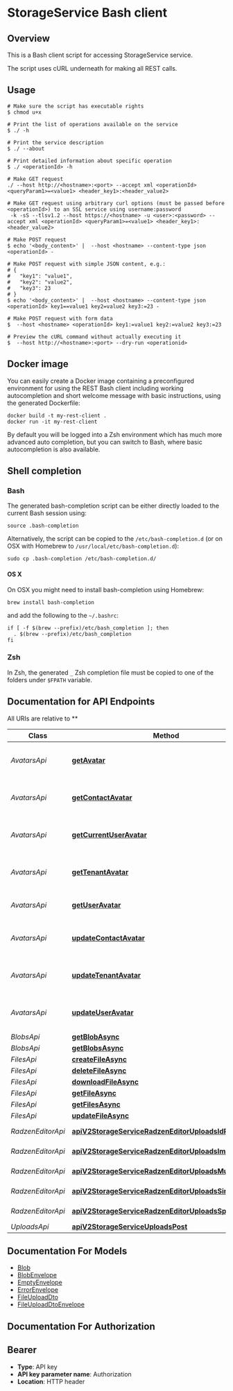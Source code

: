 # StorageService Bash client

## Overview

This is a Bash client script for accessing StorageService service.

The script uses cURL underneath for making all REST calls.

## Usage

```shell
# Make sure the script has executable rights
$ chmod u+x 

# Print the list of operations available on the service
$ ./ -h

# Print the service description
$ ./ --about

# Print detailed information about specific operation
$ ./ <operationId> -h

# Make GET request
./ --host http://<hostname>:<port> --accept xml <operationId> <queryParam1>=<value1> <header_key1>:<header_value2>

# Make GET request using arbitrary curl options (must be passed before <operationId>) to an SSL service using username:password
 -k -sS --tlsv1.2 --host https://<hostname> -u <user>:<password> --accept xml <operationId> <queryParam1>=<value1> <header_key1>:<header_value2>

# Make POST request
$ echo '<body_content>' |  --host <hostname> --content-type json <operationId> -

# Make POST request with simple JSON content, e.g.:
# {
#   "key1": "value1",
#   "key2": "value2",
#   "key3": 23
# }
$ echo '<body_content>' |  --host <hostname> --content-type json <operationId> key1==value1 key2=value2 key3:=23 -

# Make POST request with form data
$  --host <hostname> <operationId> key1:=value1 key2:=value2 key3:=23

# Preview the cURL command without actually executing it
$  --host http://<hostname>:<port> --dry-run <operationid>

```

## Docker image

You can easily create a Docker image containing a preconfigured environment
for using the REST Bash client including working autocompletion and short
welcome message with basic instructions, using the generated Dockerfile:

```shell
docker build -t my-rest-client .
docker run -it my-rest-client
```

By default you will be logged into a Zsh environment which has much more
advanced auto completion, but you can switch to Bash, where basic autocompletion
is also available.

## Shell completion

### Bash

The generated bash-completion script can be either directly loaded to the current Bash session using:

```shell
source .bash-completion
```

Alternatively, the script can be copied to the `/etc/bash-completion.d` (or on OSX with Homebrew to `/usr/local/etc/bash-completion.d`):

```shell
sudo cp .bash-completion /etc/bash-completion.d/
```

#### OS X

On OSX you might need to install bash-completion using Homebrew:

```shell
brew install bash-completion
```

and add the following to the `~/.bashrc`:

```shell
if [ -f $(brew --prefix)/etc/bash_completion ]; then
  . $(brew --prefix)/etc/bash_completion
fi
```

### Zsh

In Zsh, the generated `_` Zsh completion file must be copied to one of the folders under `$FPATH` variable.

## Documentation for API Endpoints

All URIs are relative to **

Class | Method | HTTP request | Description
------------ | ------------- | ------------- | -------------
*AvatarsApi* | [**getAvatar**](docs/AvatarsApi.md#getavatar) | **GET** /api/v2/StorageService/Avatars/{socialProfileId} | Get the avatar for a given social profile.
*AvatarsApi* | [**getContactAvatar**](docs/AvatarsApi.md#getcontactavatar) | **GET** /api/v2/StorageService/Avatars/Contact/{contactId} | Get the avatar for a given contact.
*AvatarsApi* | [**getCurrentUserAvatar**](docs/AvatarsApi.md#getcurrentuseravatar) | **GET** /api/v2/StorageService/Avatars/User | Get the avatar for the current user.
*AvatarsApi* | [**getTenantAvatar**](docs/AvatarsApi.md#gettenantavatar) | **GET** /api/v2/StorageService/Avatars/Tenant/{tenantId} | Get the avatar for a given tenant.
*AvatarsApi* | [**getUserAvatar**](docs/AvatarsApi.md#getuseravatar) | **GET** /api/v2/StorageService/Avatars/User/{userId} | Get the avatar for a given user.
*AvatarsApi* | [**updateContactAvatar**](docs/AvatarsApi.md#updatecontactavatar) | **POST** /api/v2/StorageService/Avatars/Contacts/{contactId} | Update the avatar for a given contact.
*AvatarsApi* | [**updateTenantAvatar**](docs/AvatarsApi.md#updatetenantavatar) | **POST** /api/v2/StorageService/Avatars/Tenant/{tenantId} | Update the avatar for a given tenant.
*AvatarsApi* | [**updateUserAvatar**](docs/AvatarsApi.md#updateuseravatar) | **POST** /api/v2/StorageService/Avatars/User | Update the avatar for the current user.
*BlobsApi* | [**getBlobAsync**](docs/BlobsApi.md#getblobasync) | **GET** /api/v2/StorageService/Blobs/Single | 
*BlobsApi* | [**getBlobsAsync**](docs/BlobsApi.md#getblobsasync) | **GET** /api/v2/StorageService/Blobs | 
*FilesApi* | [**createFileAsync**](docs/FilesApi.md#createfileasync) | **POST** /api/v2/StorageService/Files | 
*FilesApi* | [**deleteFileAsync**](docs/FilesApi.md#deletefileasync) | **DELETE** /api/v2/StorageService/Files/{fileId} | 
*FilesApi* | [**downloadFileAsync**](docs/FilesApi.md#downloadfileasync) | **GET** /api/v2/StorageService/Files/{fileId}/Raw | 
*FilesApi* | [**getFileAsync**](docs/FilesApi.md#getfileasync) | **GET** /api/v2/StorageService/Files/{fileId} | 
*FilesApi* | [**getFilesAsync**](docs/FilesApi.md#getfilesasync) | **GET** /api/v2/StorageService/Files | 
*FilesApi* | [**updateFileAsync**](docs/FilesApi.md#updatefileasync) | **PUT** /api/v2/StorageService/Files/{fileId} | 
*RadzenEditorApi* | [**apiV2StorageServiceRadzenEditorUploadsIdPost**](docs/RadzenEditorApi.md#apiv2storageserviceradzeneditoruploadsidpost) | **POST** /api/v2/StorageService/RadzenEditor/Uploads/{id} | 
*RadzenEditorApi* | [**apiV2StorageServiceRadzenEditorUploadsImagePost**](docs/RadzenEditorApi.md#apiv2storageserviceradzeneditoruploadsimagepost) | **POST** /api/v2/StorageService/RadzenEditor/Uploads/Image | 
*RadzenEditorApi* | [**apiV2StorageServiceRadzenEditorUploadsMultiplePost**](docs/RadzenEditorApi.md#apiv2storageserviceradzeneditoruploadsmultiplepost) | **POST** /api/v2/StorageService/RadzenEditor/Uploads/Multiple | 
*RadzenEditorApi* | [**apiV2StorageServiceRadzenEditorUploadsSinglePost**](docs/RadzenEditorApi.md#apiv2storageserviceradzeneditoruploadssinglepost) | **POST** /api/v2/StorageService/RadzenEditor/Uploads/Single | 
*RadzenEditorApi* | [**apiV2StorageServiceRadzenEditorUploadsSpecificPost**](docs/RadzenEditorApi.md#apiv2storageserviceradzeneditoruploadsspecificpost) | **POST** /api/v2/StorageService/RadzenEditor/Uploads/Specific | 
*UploadsApi* | [**apiV2StorageServiceUploadsPost**](docs/UploadsApi.md#apiv2storageserviceuploadspost) | **POST** /api/v2/StorageService/Uploads | 


## Documentation For Models

 - [Blob](docs/Blob.md)
 - [BlobEnvelope](docs/BlobEnvelope.md)
 - [EmptyEnvelope](docs/EmptyEnvelope.md)
 - [ErrorEnvelope](docs/ErrorEnvelope.md)
 - [FileUploadDto](docs/FileUploadDto.md)
 - [FileUploadDtoEnvelope](docs/FileUploadDtoEnvelope.md)


## Documentation For Authorization


## Bearer


- **Type**: API key
- **API key parameter name**: Authorization
- **Location**: HTTP header

